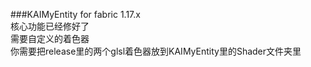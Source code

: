 ###KAIMyEntity for fabric 1.17.x     
核心功能已经修好了    
需要自定义的着色器     
你需要把release里的两个glsl着色器放到KAIMyEntity里的Shader文件夹里
